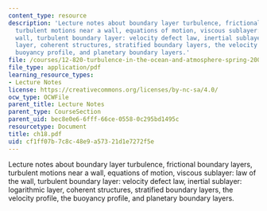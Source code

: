 ```yaml
---
content_type: resource
description: 'Lecture notes about boundary layer turbulence, frictional boundary layers,
  turbulent motions near a wall, equations of motion, viscous sublayer: law of the
  wall, turbulent boundary layer: velocity defect law, inertial sublayer: logarithmic
  layer, coherent structures, stratified boundary layers, the velocity profile, the
  buoyancy profile, and planetary boundary layers.'
file: /courses/12-820-turbulence-in-the-ocean-and-atmosphere-spring-2006/cf1ff07b7c8c48e9a57321d1e7272f5e_ch18.pdf
file_type: application/pdf
learning_resource_types:
- Lecture Notes
license: https://creativecommons.org/licenses/by-nc-sa/4.0/
ocw_type: OCWFile
parent_title: Lecture Notes
parent_type: CourseSection
parent_uid: bec8e0e6-6fff-66ce-0558-0c295bd1495c
resourcetype: Document
title: ch18.pdf
uid: cf1ff07b-7c8c-48e9-a573-21d1e7272f5e
---
```

Lecture notes about boundary layer turbulence, frictional boundary layers, turbulent motions near a wall, equations of motion, viscous sublayer: law of the wall, turbulent boundary layer: velocity defect law, inertial sublayer: logarithmic layer, coherent structures, stratified boundary layers, the velocity profile, the buoyancy profile, and planetary boundary layers.